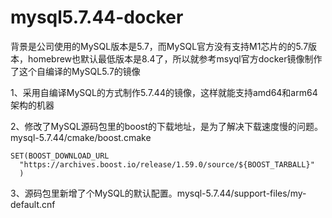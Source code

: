 # mysql5.7.44-docker
背景是公司使用的MySQL版本是5.7，而MySQL官方没有支持M1芯片的的5.7版本，homebrew也默认最低版本是8.4了，所以就参考msyql官方docker镜像制作了这个自编译的MySQL5.7的镜像

1、采用自编译MySQL的方式制作5.7.44的镜像，这样就能支持amd64和arm64架构的机器

2、修改了MySQL源码包里的boost的下载地址，是为了解决下载速度慢的问题。mysql-5.7.44/cmake/boost.cmake
```
SET(BOOST_DOWNLOAD_URL
  "https://archives.boost.io/release/1.59.0/source/${BOOST_TARBALL}"
  )
```

3、源码包里新增了个MySQL的默认配置。mysql-5.7.44/support-files/my-default.cnf
